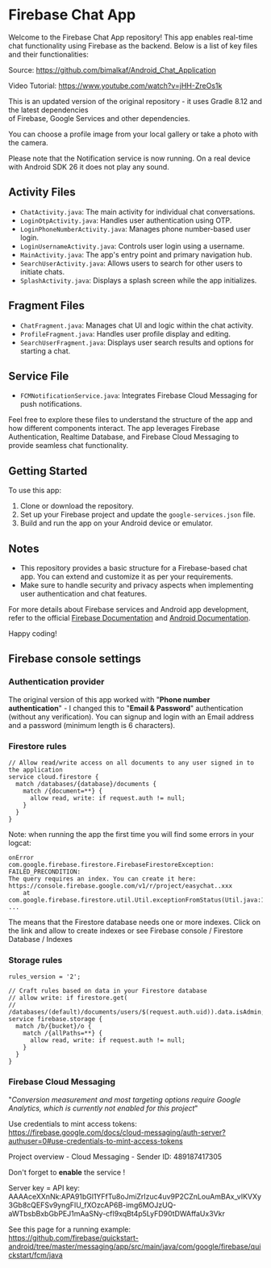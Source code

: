 # Firebase Chat App

Welcome to the Firebase Chat App repository! This app enables real-time chat functionality using Firebase as the backend. Below is a list of key files and their functionalities:

Source: https://github.com/bimalkaf/Android_Chat_Application

Video Tutorial: https://www.youtube.com/watch?v=jHH-ZreOs1k

This is an updated version of the original repository - it uses Gradle 8.12 and the latest dependencies  
of Firebase, Google Services and other dependencies.

You can choose a profile image from your local gallery or take a photo with the camera.

Please note that the Notification service is now running. On a real device with Android SDK 26 it does not play any sound.

## Activity Files

- `ChatActivity.java`: The main activity for individual chat conversations.
- `LoginOtpActivity.java`: Handles user authentication using OTP.
- `LoginPhoneNumberActivity.java`: Manages phone number-based user login.
- `LoginUsernameActivity.java`: Controls user login using a username.
- `MainActivity.java`: The app's entry point and primary navigation hub.
- `SearchUserActivity.java`: Allows users to search for other users to initiate chats.
- `SplashActivity.java`: Displays a splash screen while the app initializes.

## Fragment Files

- `ChatFragment.java`: Manages chat UI and logic within the chat activity.
- `ProfileFragment.java`: Handles user profile display and editing.
- `SearchUserFragment.java`: Displays user search results and options for starting a chat.

## Service File

- `FCMNotificationService.java`: Integrates Firebase Cloud Messaging for push notifications.

Feel free to explore these files to understand the structure of the app and how different components interact. The app leverages Firebase Authentication, Realtime Database, and Firebase Cloud Messaging to provide seamless chat functionality.

## Getting Started

To use this app:

1. Clone or download the repository.
2. Set up your Firebase project and update the `google-services.json` file.
3. Build and run the app on your Android device or emulator.

## Notes

- This repository provides a basic structure for a Firebase-based chat app. You can extend and customize it as per your requirements.
- Make sure to handle security and privacy aspects when implementing user authentication and chat features.

For more details about Firebase services and Android app development, refer to the official [Firebase Documentation](https://firebase.google.com/docs) and [Android Documentation](https://developer.android.com/docs).

Happy coding!

## Firebase console settings

### Authentication provider

The original version of this app worked with "**Phone number authentication**" - I changed this to 
"**Email & Password**" authentication (without any verification). You can signup and login with an 
Email address and a password (minimum length is 6 characters). 

### Firestore rules

```plaintext
// Allow read/write access on all documents to any user signed in to the application
service cloud.firestore {
  match /databases/{database}/documents {
    match /{document=**} {
      allow read, write: if request.auth != null;
    }
  }
}
```

Note: when running the app the first time you will find some errors in your logcat:
```plaintext
onError
com.google.firebase.firestore.FirebaseFirestoreException: FAILED_PRECONDITION: 
The query requires an index. You can create it here: 
https://console.firebase.google.com/v1/r/project/easychat..xxx
	at com.google.firebase.firestore.util.Util.exceptionFromStatus(Util.java:113)
...
```
The means that the Firestore database needs one or more indexes. Click on the link and allow to 
create indexes or see Firebase console / Firestore Database / Indexes

### Storage rules

```plaintext
rules_version = '2';

// Craft rules based on data in your Firestore database
// allow write: if firestore.get(
//    /databases/(default)/documents/users/$(request.auth.uid)).data.isAdmin;
service firebase.storage {
  match /b/{bucket}/o {
    match /{allPaths=**} {
      allow read, write: if request.auth != null;
    }
  }
}
```

### Firebase Cloud Messaging

"*Conversion measurement and most targeting options require Google Analytics, 
which is currently not enabled for this project*"

Use credentials to mint access tokens: https://firebase.google.com/docs/cloud-messaging/auth-server?authuser=0#use-credentials-to-mint-access-tokens

Project overview - Cloud Messaging - Sender ID: 489187417305

Don't forget to **enable** the service !

Server key = API key: AAAAceXXnNk:APA91bGl1YFfTu8oJmiZrIzuc4uv9P2CZnLouAmBAx_vIKVXy3Gb8cQEFSv9yngFIU_fXOzcAP6B-img6MOJzUQ-aWTbsbBxbGbPEJ1mAaSNy-cfI9xqBt4p5LyFD90tDWAffaUx3Vkr

See this page for a running example: https://github.com/firebase/quickstart-android/tree/master/messaging/app/src/main/java/com/google/firebase/quickstart/fcm/java

